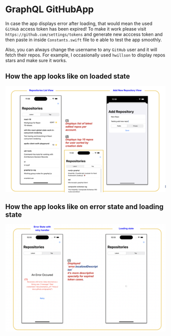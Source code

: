 # GraphQL GitHubApp

In case the app displays error after loading, that would mean the used `GitHub` access token has been expired! 
To make it work please visit `https://github.com/settings/tokens` and generate new acccess token and then paste in inside `Constants.swift` file to e able to test the app smoothly.

Also, you can always change the username to any `GitHub` user and it will fetch their repos.
For example, I occasionally used `hwillson` to display repos stars and make sure it works.

## How the app looks like on loaded state
![img1](./GitHubApp/ReadMe/img1.png)


## How the app looks like on error state and loading state
![img2](./GitHubApp/ReadMe/img2.png)
